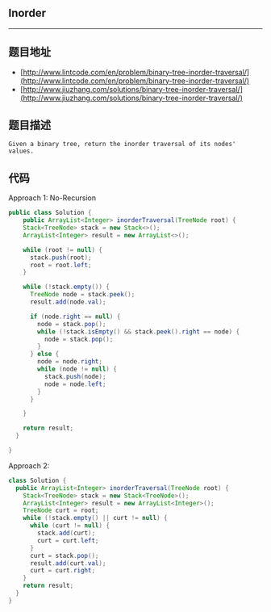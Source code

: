 ## Inorder

----
## 题目地址

* [http://www.lintcode.com/en/problem/binary-tree-inorder-traversal/](http://www.lintcode.com/en/problem/binary-tree-inorder-traversal/)
* [http://www.jiuzhang.com/solutions/binary-tree-inorder-traversal/](http://www.jiuzhang.com/solutions/binary-tree-inorder-traversal/)

## 题目描述

```text
Given a binary tree, return the inorder traversal of its nodes' values.
```

## 代码

Approach 1: No-Recursion

```java
public class Solution {
    public ArrayList<Integer> inorderTraversal(TreeNode root) {
    Stack<TreeNode> stack = new Stack<>();
    ArrayList<Integer> result = new ArrayList<>();

    while (root != null) {
      stack.push(root);
      root = root.left;
    }

    while (!stack.empty()) {
      TreeNode node = stack.peek();
      result.add(node.val);

      if (node.right == null) {
        node = stack.pop();
        while (!stack.isEmpty() && stack.peek().right == node) {
          node = stack.pop();
        }
      } else {
        node = node.right;
        while (node != null) {
          stack.push(node);
          node = node.left;
        }
      }

    }

    return result;
  }

}
```

Approach 2:

```java
class Solution {
  public ArrayList<Integer> inorderTraversal(TreeNode root) {
    Stack<TreeNode> stack = new Stack<TreeNode>();
    ArrayList<Integer> result = new ArrayList<Integer>();
    TreeNode curt = root;
    while (!stack.empty() || curt != null) {
      while (curt != null) {
        stack.add(curt);
        curt = curt.left;
      }
      curt = stack.pop();
      result.add(curt.val);
      curt = curt.right;
    }
    return result;
  }
}
```

